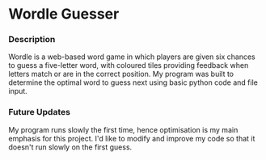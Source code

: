 <h1>Wordle Guesser</h1>

<h3>Description</h3>
Wordle is a web-based word game in which players are given six chances to guess a five-letter word, with coloured tiles providing feedback when letters match or are in the correct position. My program was built to determine the optimal word to guess next using basic python code and file input.

<h3>Future Updates</h3>
My program runs slowly the first time, hence optimisation is my main emphasis for this project. I'd like to modify and improve my code so that it doesn't run slowly on the first guess.
